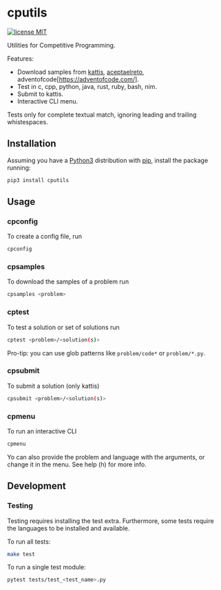 # cputils

[![license MIT](https://img.shields.io/badge/license-MIT-blue.svg)](LICENSE.txt)

Utilities for Competitive Programming. 

Features:
- Download samples from [kattis](https://open.kattis.com/), [aceptaelreto](https://aceptaelreto.com/), adventofcode[https://adventofcode.com/].
- Test in c, cpp, python, java, rust, ruby, bash, nim.
- Submit to kattis.
- Interactive CLI menu.

Tests only for complete textual match, ignoring leading and trailing whistespaces. 

## Installation
Assuming you have a [Python3](https://www.python.org/) distribution with [pip](https://pip.pypa.io/en/stable/installing/), install the package running:

```bash
pip3 install cputils
```

## Usage
### cpconfig
To create a config file, run
```bash
cpconfig
```

### cpsamples
To download the samples of a problem run
```bash
cpsamples <problem>
```

### cptest
To test a solution or set of solutions run
```bash
cptest <problem>/<solution(s)>
```
Pro-tip: you can use glob patterns like ```problem/code*``` or ```problem/*.py```.

### cpsubmit
To submit a solution (only kattis)
```bash
cpsubmit <problem>/<solution(s)>
```

### cpmenu
To run an interactive CLI
```bash
cpmenu
```

Yo can also provide the problem and language with the arguments, or change it in the menu. See help (h) for more info.


## Development
### Testing

Testing requires installing the test extra. Furthermore, some tests require the languages to be installed and available.

To run all tests:
```bash
make test
```

To run a single test module:
```bash
pytest tests/test_<test_name>.py
```